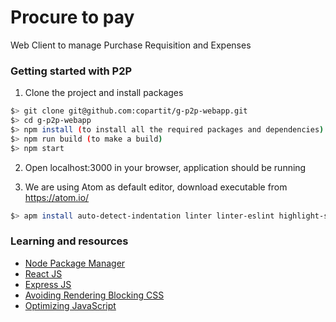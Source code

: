 # Procure to pay
Web Client to manage Purchase Requisition and Expenses

### Getting started with P2P

1. Clone the project and install packages

  ```bash
  $> git clone git@github.com:copartit/g-p2p-webapp.git
  $> cd g-p2p-webapp
  $> npm install (to install all the required packages and dependencies)
  $> npm run build (to make a build)
  $> npm start
  ```

2. Open localhost:3000 in your browser, application should be running

3. We are using Atom as default editor, download executable from https://atom.io/

  ```bash
  $> apm install auto-detect-indentation linter linter-eslint highlight-selected pigments react sort-lines tab-switcher todo-show open-recent minimap ( to install necessary plugins)
  ```

### Learning and resources
* [Node Package Manager](https://docs.npmjs.com/ "npm getting started and more")
* [React JS](https://facebook.github.io/react/docs/getting-started.html "Getting started with react")
* [Express JS](http://expressjs.com/ "Learn about express")
* [Avoiding Rendering Blocking CSS](https://developers.google.com/web/fundamentals/performance/critical-rendering-path/render-blocking-css.html "render blocking css")
* [Optimizing JavaScript](https://developers.google.com/web/fundamentals/performance/critical-rendering-path/adding-interactivity-with-javascript.html "javascript")
